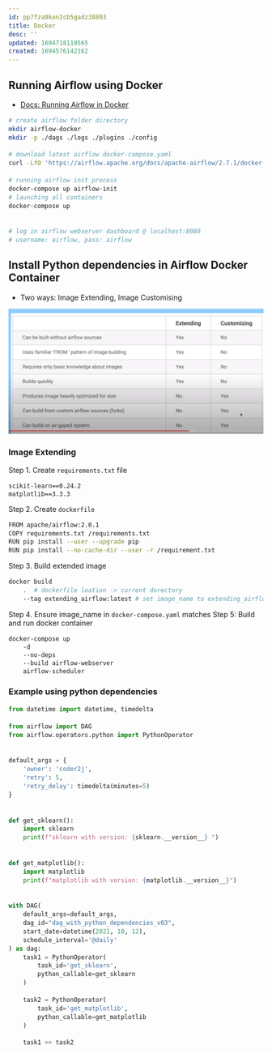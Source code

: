 ```yaml
---
id: pp7fza9kon2cb5gadz38803
title: Docker
desc: ''
updated: 1694718110565
created: 1694576142162
---
```


## Running Airflow using Docker

- [Docs: Running Airflow in Docker](https://airflow.apache.org/docs/apache-airflow/stable/howto/docker-compose/index.html)
``` bash
# create airflow folder directory
mkdir airflow-docker
mkdir -p ./dags ./logs ./plugins ./config

# download latest airflow docker-compose.yaml
curl -LfO 'https://airflow.apache.org/docs/apache-airflow/2.7.1/docker-compose.yaml'

# running airflow init process
docker-compose up airflow-init
# launching all containers
docker-compose up


# log in airflow webserver dashboard @ localhost:8080
# username: airflow, pass: airflow

```


## Install Python dependencies in Airflow Docker Container
- Two ways: Image Extending, Image Customising

![Alt text](image-2.png)

### Image Extending
Step 1. Create `requirements.txt` file
```raw
scikit-learn==0.24.2
matplotlib==3.3.3
```
Step 2. Create `dockerfile`
```sh
FROM apache/airflow:2.0.1
COPY requirements.txt /requirements.txt
RUN pip install --user --upgrade pip
RUN pip install --no-cache-dir --user -r /requirement.txt
```
Step 3. Build extended image
```sh
docker build 
    .  # dockerfile loation -> current dorectory 
    --tag extending_airflow:latest # set image_name to extending_airflow
```
Step 4. Ensure image_name in `docker-compose.yaml` matches
Step 5: Build and run docker container
```
docker-compose up 
    -d 
    --no-deps 
    --build airflow-webserver 
    airflow-scheduler
```

### Example using python dependencies

```py
from datetime import datetime, timedelta

from airflow import DAG
from airflow.operators.python import PythonOperator


default_args = {
    'owner': 'coder2j',
    'retry': 5,
    'retry_delay': timedelta(minutes=5)
}


def get_sklearn():
    import sklearn
    print(f"sklearn with version: {sklearn.__version__} ")


def get_matplotlib():
    import matplotlib
    print(f"matplotlib with version: {matplotlib.__version__}")


with DAG(
    default_args=default_args,
    dag_id="dag_with_python_dependencies_v03",
    start_date=datetime(2021, 10, 12),
    schedule_interval='@daily'
) as dag:
    task1 = PythonOperator(
        task_id='get_sklearn',
        python_callable=get_sklearn
    )
    
    task2 = PythonOperator(
        task_id='get_matplotlib',
        python_callable=get_matplotlib
    )

    task1 >> task2
```
